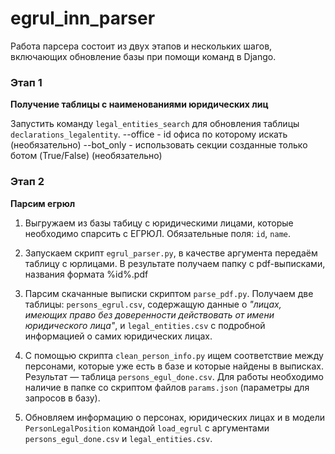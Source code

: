 # egrul_inn_parser

Работа парсера состоит из двух этапов и нескольких шагов, включающих обновление базы при помощи команд в Django.

### Этап 1

**Получение таблицы с наименованиями юридических лиц**

Запустить команду `legal_entities_search` для обновления таблицы `declarations_legalentity`.
  --office - id офиса по которому искать (необязательно)
  --bot_only - использовать секции созданные только ботом (True/False) (необязательно)
  
### Этап 2

**Парсим егрюл**

1. Выгружаем из базы табицу с юридическими лицами, которые необходимо спарсить с ЕГРЮЛ. Обязательные поля: `id`, `name`.

2. Запускаем скрипт `egrul_parser.py`, в качестве аргумента передаём таблицу с юрлицами. В результате получаем папку с pdf-выписками, названия формата %id%.pdf

3. Парсим скачанные выписки скриптом `parse_pdf.py`. Получаем  две таблицы: `persons_egrul.csv`, содержащую данные о _"лицах, имеющих право без доверенности действовать от имени юридического лица"_, и `legal_entities.csv` с подробной информацией о самих юридических лицах.

4. С помощью скрипта `clean_person_info.py` ищем соответствие между персонами, которые уже есть в базе и которые найдены в выписках. Результат — таблица `persons_egul_done.csv`. Для работы необходимо наличие в папке со скриптом файлов `params.json` (параметры для запросов в базу).

5. Обновляем информацию о персонах, юридических лицах и в модели `PersonLegalPosition` командой `load_egrul` с аргументами `persons_egul_done.csv` и `legal_entities.csv`.
